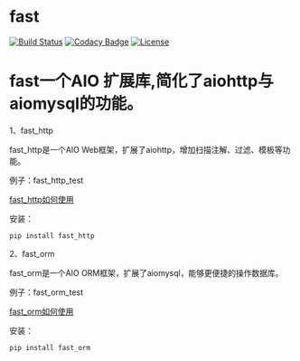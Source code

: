 # fast

[![Build Status](https://travis-ci.org/dianbaer/fast.svg?branch=master)](https://travis-ci.org/dianbaer/fast)
[![Codacy Badge](https://api.codacy.com/project/badge/Grade/41a11f5cfb4246f4bbe7937274f53ccd)](https://www.codacy.com/app/232365732/fast?utm_source=github.com&amp;utm_medium=referral&amp;utm_content=dianbaer/fast&amp;utm_campaign=Badge_Grade)
[![License](https://img.shields.io/badge/License-MIT-blue.svg)](LICENSE)


# fast一个AIO 扩展库,简化了aiohttp与aiomysql的功能。


1、fast_http

fast_http是一个AIO Web框架，扩展了aiohttp，增加扫描注解、过滤、模板等功能。

例子：fast_http_test

[fast_http如何使用](./fast_http)

安装：
	
	pip install fast_http

2、fast_orm

fast_orm是一个AIO ORM框架，扩展了aiomysql，能够更便捷的操作数据库。

例子：fast_orm_test

[fast_orm如何使用](./fast_orm)


安装：

	pip install fast_orm
	
